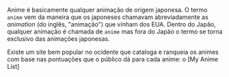 Anime é basicamente qualquer animação de origem japonesa. O termo `anime` vem da maneira que os japoneses chamavam abreviadamente as _animation_ (do inglês, "animação") que vinham dos EUA. Dentro do Japão, qualquer animação é chamada de `anime` mas fora do Japão o termo se torna exclusivo das animações japonesas.

Existe um site bem popular no ocidente que cataloga e ranqueia os animes com base nas pontuações que o público dá para cada anime: o [My Anime List]